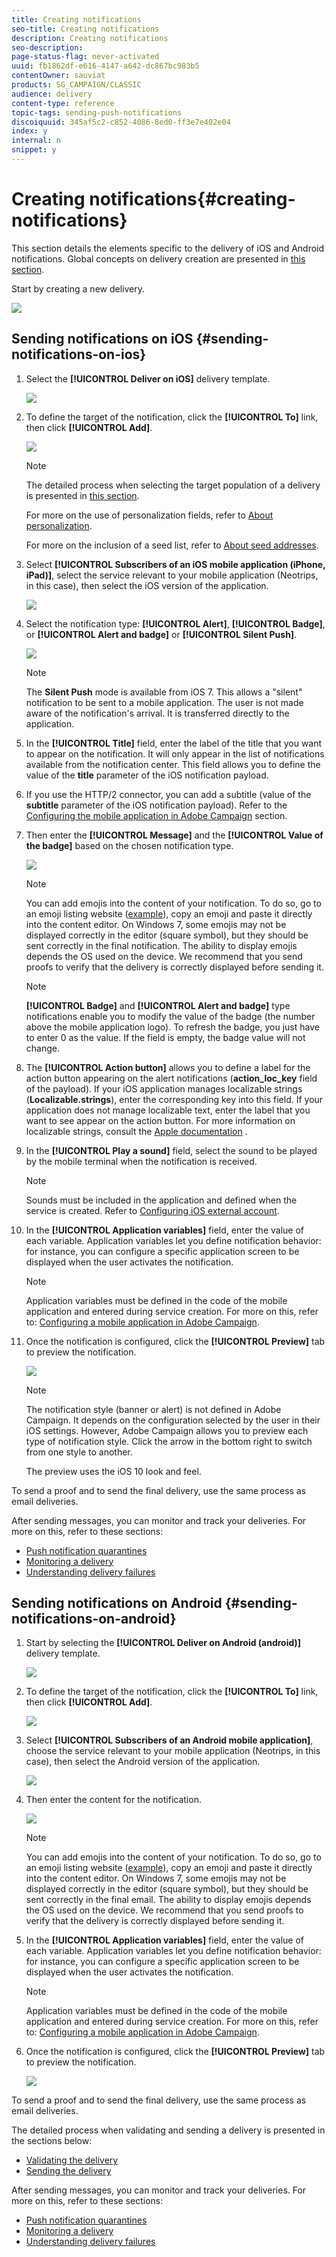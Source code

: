 ```yaml
---
title: Creating notifications
seo-title: Creating notifications
description: Creating notifications
seo-description: 
page-status-flag: never-activated
uuid: fb1862df-e616-4147-a642-dc867bc983b5
contentOwner: sauviat
products: SG_CAMPAIGN/CLASSIC
audience: delivery
content-type: reference
topic-tags: sending-push-notifications
discoiquuid: 345af5c2-c852-4086-8ed0-ff3e7e402e04
index: y
internal: n
snippet: y
---
```


# Creating notifications{#creating-notifications}

This section details the elements specific to the delivery of iOS and Android notifications. Global concepts on delivery creation are presented in [this section](../../delivery/using/steps-about-delivery-creation-steps.md).

Start by creating a new delivery.

![](assets/nmac_delivery_1.png)

## Sending notifications on iOS {#sending-notifications-on-ios}

1. Select the **[!UICONTROL Deliver on iOS]** delivery template.

   ![](assets/nmac_delivery_ios_1.png)

1. To define the target of the notification, click the **[!UICONTROL To]** link, then click **[!UICONTROL Add]**.

   ![](assets/nmac_delivery_ios_2.png)

   >[!NOTE]
   >
   >The detailed process when selecting the target population of a delivery is presented in [this section](../../delivery/using/steps-defining-the-target-population.md).
   >
   >For more on the use of personalization fields, refer to [About personalization](../../delivery/using/about-personalization.md).
   >
   >For more on the inclusion of a seed list, refer to [About seed addresses](../../delivery/using/about-seed-addresses.md).

1. Select **[!UICONTROL Subscribers of an iOS mobile application (iPhone, iPad)]**, select the service relevant to your mobile application (Neotrips, in this case), then select the iOS version of the application.

   ![](assets/nmac_delivery_ios_3.png)

1. Select the notification type: **[!UICONTROL Alert]**, **[!UICONTROL Badge]**, or **[!UICONTROL Alert and badge]** or **[!UICONTROL Silent Push]**.

   ![](assets/nmac_delivery_ios_4.png)

   >[!NOTE]
   >
   >The **Silent Push** mode is available from iOS 7. This allows a "silent" notification to be sent to a mobile application. The user is not made aware of the notification's arrival. It is transferred directly to the application.

1. In the **[!UICONTROL Title]** field, enter the label of the title that you want to appear on the notification. It will only appear in the list of notifications available from the notification center. This field allows you to define the value of the **title** parameter of the iOS notification payload.
1. If you use the HTTP/2 connector, you can add a subtitle (value of the **subtitle** parameter of the iOS notification payload). Refer to the [Configuring the mobile application in Adobe Campaign](../../delivery/using/configuring-the-mobile-application-in-adobe-campaign.md) section.
1. Then enter the **[!UICONTROL Message]** and the **[!UICONTROL Value of the badge]** based on the chosen notification type. 

   ![](assets/nmac_delivery_ios_5.png)

   >[!NOTE]
   >
   >You can add emojis into the content of your notification. To do so, go to an emoji listing website ([example](https://www.utf8-chartable.de/unicode-utf8-table.pl?start=9728)), copy an emoji and paste it directly into the content editor. On Windows 7, some emojis may not be displayed correctly in the editor (square symbol), but they should be sent correctly in the final notification. The ability to display emojis depends the OS used on the device. We recommend that you send proofs to verify that the delivery is correctly displayed before sending it.

   >[!NOTE]
   >
   >**[!UICONTROL Badge]** and **[!UICONTROL Alert and badge]** type notifications enable you to modify the value of the badge (the number above the mobile application logo). To refresh the badge, you just have to enter 0 as the value. If the field is empty, the badge value will not change.

1. The **[!UICONTROL Action button]** allows you to define a label for the action button appearing on the alert notifications (**action_loc_key** field of the payload). If your iOS application manages localizable strings (**Localizable.strings**), enter the corresponding key into this field. If your application does not manage localizable text, enter the label that you want to see appear on the action button. For more information on localizable strings, consult the [Apple documentation](https://developer.apple.com/library/content/documentation/NetworkingInternet/Conceptual/RemoteNotificationsPG/CreatingtheNotificationPayload.md#//apple_ref/doc/uid/TP40008194-CH10-SW1) .
1. In the **[!UICONTROL Play a sound]** field, select the sound to be played by the mobile terminal when the notification is received.

   >[!NOTE]
   >
   >Sounds must be included in the application and defined when the service is created. Refer to [Configuring iOS external account](../../delivery/using/configuring-the-mobile-application.md#configuring-external-account-ios).

1. In the **[!UICONTROL Application variables]** field, enter the value of each variable. Application variables let you define notification behavior: for instance, you can configure a specific application screen to be displayed when the user activates the notification.

   >[!NOTE]
   >
   >Application variables must be defined in the code of the mobile application and entered during service creation. For more on this, refer to: [Configuring a mobile application in Adobe Campaign](../../delivery/using/configuring-the-mobile-application-in-adobe-campaign.md).

1. Once the notification is configured, click the **[!UICONTROL Preview]** tab to preview the notification. 

   ![](assets/nmac_intro_2.png)

   >[!NOTE]
   >
   >The notification style (banner or alert) is not defined in Adobe Campaign. It depends on the configuration selected by the user in their iOS settings. However, Adobe Campaign allows you to preview each type of notification style. Click the arrow in the bottom right to switch from one style to another.
   >
   >The preview uses the iOS 10 look and feel.

To send a proof and to send the final delivery, use the same process as email deliveries.

After sending messages, you can monitor and track your deliveries. For more on this, refer to these sections:

* [Push notification quarantines](../../delivery/using/understanding-quarantine-management.md#push-notification-quarantines)
* [Monitoring a delivery](../../delivery/using/monitoring-a-delivery.md)
* [Understanding delivery failures](../../delivery/using/understanding-delivery-failures.md)

## Sending notifications on Android {#sending-notifications-on-android}

1. Start by selecting the **[!UICONTROL Deliver on Android (android)]** delivery template.

   ![](assets/nmac_delivery_android_1.png)

1. To define the target of the notification, click the **[!UICONTROL To]** link, then click **[!UICONTROL Add]**.

   ![](assets/nmac_delivery_android_2.png)

1. Select **[!UICONTROL Subscribers of an Android mobile application]**, choose the service relevant to your mobile application (Neotrips, in this case), then select the Android version of the application.

   ![](assets/nmac_delivery_android_3.png)

1. Then enter the content for the notification.

   ![](assets/nmac_delivery_android_4.png)

   >[!NOTE]
   >
   >You can add emojis into the content of your notification. To do so, go to an emoji listing website ([example](https://www.utf8-chartable.de/unicode-utf8-table.pl?start=9728)), copy an emoji and paste it directly into the content editor. On Windows 7, some emojis may not be displayed correctly in the editor (square symbol), but they should be sent correctly in the final email. The ability to display emojis depends the OS used on the device. We recommend that you send proofs to verify that the delivery is correctly displayed before sending it.

1. In the **[!UICONTROL Application variables]** field, enter the value of each variable. Application variables let you define notification behavior: for instance, you can configure a specific application screen to be displayed when the user activates the notification.

   >[!NOTE]
   >
   >Application variables must be defined in the code of the mobile application and entered during service creation. For more on this, refer to: [Configuring a mobile application in Adobe Campaign](../../delivery/using/configuring-the-mobile-application-in-adobe-campaign.md).

1. Once the notification is configured, click the **[!UICONTROL Preview]** tab to preview the notification. 

   ![](assets/nmac_intro_1.png)

To send a proof and to send the final delivery, use the same process as email deliveries.

The detailed process when validating and sending a delivery is presented in the sections below:

* [Validating the delivery](../../delivery/using/steps-validating-the-delivery.md)
* [Sending the delivery](../../delivery/using/steps-sending-the-delivery.md)

After sending messages, you can monitor and track your deliveries. For more on this, refer to these sections:

* [Push notification quarantines](../../delivery/using/understanding-quarantine-management.md#push-notification-quarantines)
* [Monitoring a delivery](../../delivery/using/monitoring-a-delivery.md)
* [Understanding delivery failures](../../delivery/using/understanding-delivery-failures.md)
